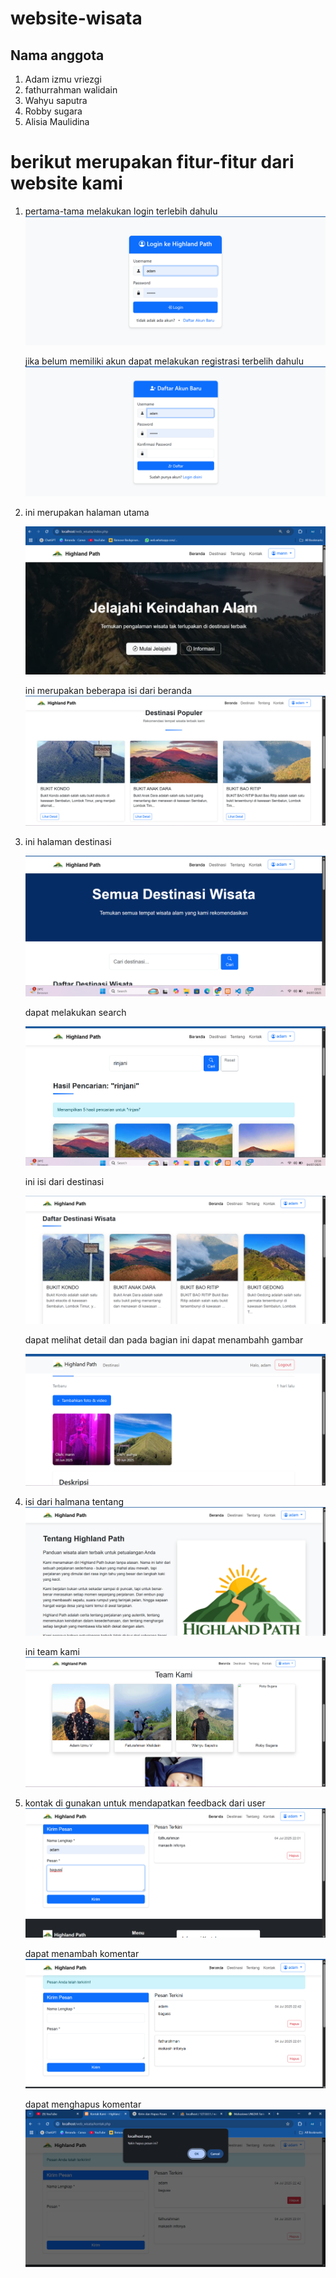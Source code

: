 # website-wisata
## Nama anggota
1. Adam izmu vriezgi
2. fathurrahman walidain
3. Wahyu saputra
4. Robby sugara
5. Alisia Maulidina

# berikut merupakan fitur-fitur dari website kami
1. pertama-tama melakukan login terlebih dahulu
   ![Tampilan UI](img/login.png)

   jika belum memiliki akun dapat melakukan registrasi terbelih dahulu
      ![Tampilan UI](img/regis.png)
2. ini merupakan halaman utama
   
      ![Tampilan UI](img/utama.png)

   ini merupakan beberapa isi dari beranda
   ![Tampilan UI](img/isi.png)
   
3. ini halaman destinasi
   
   ![Tampilan UI](img/destinasi.png)

   
   dapat melakukan search

   
   ![Tampilan UI](img/serc.png)

   
   ini isi dari destinasi

   
   ![Tampilan UI](img/kumpulan.png)

   
   dapat melihat detail dan pada bagian ini dapat menambahh gambar

   
   ![Tampilan UI](img/detail.png)

4. isi dari halmana tentang
   ![Tampilan UI](img/tentang.png)

   ini team kami
   ![Tampilan UI](img/team-kami.png)


5. kontak di gunakan untuk mendapatkan feedback dari user
   ![Tampilan UI](img/kontak.png)

   dapat menambah komentar
   ![Tampilan UI](img/nambah.png)

   dapat menghapus komentar
   ![Tampilan UI](img/hapus.png)




   
